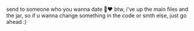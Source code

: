 send to someone who you wanna date 👀❤
btw, i've up the main files and the jar, so if u wanna change something in the code or smth else, just go ahead :)
